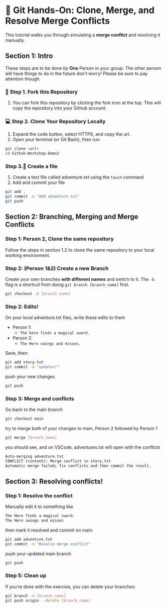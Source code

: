 # 🧠 Git Hands-On: Clone, Merge, and Resolve Merge Conflicts

This tutorial walks you through simulating a **merge conflict** and resolving it manually.

## Section 1: Intro

These steps are to be done by **One** Person in your group. The other person will have things to do in the future don't worry! Please be sure to pay attention though.

### 🚀 Step 1. Fork this Repository

1. You can fork this repository by clicking the fork icon at the top. This will copy the repository into your Github account.

### 💻 Step 2. Clone Your Repository Locally

1. Expand the code button, select HTTPS, and copy the url.
2. Open your terminal (or Git Bash), then run:
```bash
git clone <url>
cd Github-Workshop-Demo2
```

### Step 3.📝 Create a file

1. Create a text file called adventure.txt using the `touch` command
2. Add and commit your file

```bash
git add .
git commit -m "Add adventure.txt"
git push
```

## Section 2: Branching, Merging and Merge Conflicts

### Step 1: Person 2, Clone the same repository

Follow the steps in section 1.2 to clone the same repository to your local working environment.

### Step 2: (Person 1&2) Create a new Branch

Create your own branches **with different names** and switch to it. The `-b` flag is a shortcut from doing `git branch [branch_name]` first.

```bash
git checkout -b [branch_name]
```

### Step 2: Edits!

On your local adventure.txt files, write these edits to them

- Person 1:
  - `The hero finds a magical sword. `
- Person 2:
  - `The Hero swings and misses. `

Save, then:

```bash
git add story.txt
git commit -m "updates!"
```

push your new changes

```bash
git push
```

### Step 3: Merge and conflicts

Go back to the main branch

```bash
git checkout main
```

try to merge both of your changes to main, Person 2 followed by Person 1

```bash
git merge [branch_name]
```

you should see, and on VSCode, adventures.txt will open with the conflicts

```bash
Auto-merging adventure.txt
CONFLICT (content): Merge conflict in story.txt
Automatic merge failed; fix conflicts and then commit the result.
```

## Section 3: Resolving conflicts!

### Step 1: Resolve the conflict

Manually edit it to something like

```bash
The Hero finds a magical sword.
The Hero swings and misses
```

then mark it resolved and commit on main:

```bash
git add adventure.txt
git commit -m "Resolve merge conflict"
```

push your updated main branch

```bash
git push
```

### Step 5: Clean up

If you’re done with the exercise, you can delete your branches:

```bash
git branch -d [branch_name]
git push origin --delete [branch_name]
```
